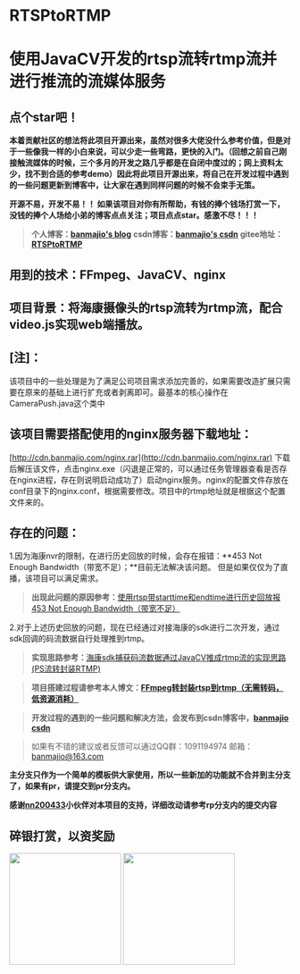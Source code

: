 # RTSPtoRTMP
# 使用JavaCV开发的rtsp流转rtmp流并进行推流的流媒体服务

## 点个star吧！
**本着贡献社区的想法将此项目开源出来，虽然对很多大佬没什么参考价值，但是对于一些像我一样的小白来说，可以少走一些弯路，更快的入门。（回想之前自己刚接触流媒体的时候，三个多月的开发之路几乎都是在自闭中度过的；网上资料太少，找不到合适的参考demo）因此将此项目开源出来，将自己在开发过程中遇到的一些问题更新到博客中，让大家在遇到同样问题的时候不会束手无策。**

**开源不易，开发不易！！ 如果该项目对你有所帮助，有钱的捧个钱场打赏一下，没钱的捧个人场给小弟的博客点点关注；项目点点star。感激不尽！！！**

>**个人博客：[banmajio's blog](https://www.banmajio.com/)**
>**csdn博客：[banmajio's csdn](https://blog.csdn.net/weixin_40777510)**
>**gitee地址：[RTSPtoRTMP](https://gitee.com/banmajio/RTSPtoRTMP)**


## 用到的技术：FFmpeg、JavaCV、nginx

## 项目背景：将海康摄像头的rtsp流转为rtmp流，配合video.js实现web端播放。

## [注]：
该项目中的一些处理是为了满足公司项目需求添加完善的，如果需要改造扩展只需要在原来的基础上进行扩充或者剥离即可。最基本的核心操作在CameraPush.java这个类中

## 该项目需要搭配使用的nginx服务器下载地址：
[http://cdn.banmajio.com/nginx.rar](http://cdn.banmajio.com/nginx.rar)
下载后解压该文件，点击nginx.exe（闪退是正常的，可以通过任务管理器查看是否存在nginx进程，存在则说明启动成功了）启动nginx服务。nginx的配置文件存放在conf目录下的nginx.conf，根据需要修改。项目中的rtmp地址就是根据这个配置文件来的。

## 存在的问题：

1.因为海康nvr的限制，在进行历史回放的时候，会存在报错：**453 Not Enough Bandwidth（带宽不足）；**目前无法解决该问题。
但是如果仅仅为了直播，该项目可以满足需求。
>**出现此问题的原因参考：**[使用rtsp带starttime和endtime进行历史回放报453 Not Enough Bandwidth（带宽不足）](https://blog.csdn.net/weixin_40777510/article/details/106802234) 

2.对于上述历史回放的问题，现在已经通过对接海康的sdk进行二次开发，通过sdk回调的码流数据自行处理推到rtmp。
>**实现思路参考：**[海康sdk捕获码流数据通过JavaCV推成rtmp流的实现思路(PS流转封装RTMP)](https://blog.csdn.net/weixin_40777510/article/details/105840823)


>**项目搭建过程请参考本人博文：[FFmpeg转封装rtsp到rtmp（无需转码，低资源消耗）](https://www.banmajio.com/post/638986b0.html#more)**

>**开发过程的遇到的一些问题和解决方法，会发布到csdn博客中，[banmajio csdn](https://blog.csdn.net/weixin_40777510)**

>如果有不错的建议或者反馈可以通过QQ群：1091194974   邮箱：banmajio@163.com

**主分支只作为一个简单的模板供大家使用，所以一些新加的功能就不合并到主分支了，如果有pr，请提交到pr分支内。**

**感谢[nn200433](https://github.com/nn200433)小伙伴对本项目的支持，详细改动请参考rp分支内的提交内容**

## 碎银打赏，以资奖励
<img src="https://images.gitee.com/uploads/images/2020/0421/174552_a862b4ed_5186477.jpeg" width="200px" />

<img src="https://images.gitee.com/uploads/images/2020/0421/174726_cb99c1d6_5186477.jpeg" width="200px" />
